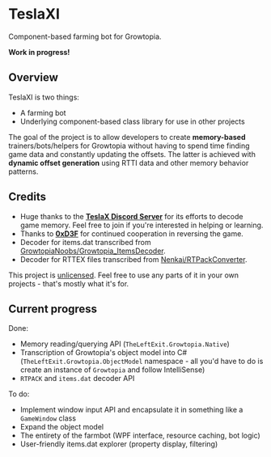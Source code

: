 # TeslaXI
Component-based farming bot for Growtopia.

**Work in progress!**

## Overview
TeslaXI is two things:
 - A farming bot
 - Underlying component-based class library for use in other projects

The goal of the project is to allow developers to create **memory-based** trainers/bots/helpers for Growtopia without having to spend time finding game data and constantly updating the offsets. The latter is achieved with **dynamic offset generation** using RTTI data and other memory behavior patterns.

## Credits
 - Huge thanks to the [**TeslaX Discord Server**](https://discord.gg/Px457A4fh4) for its efforts to decode game memory. Feel free to join if you're interested in helping or learning.
 - Thanks to [**0xD3F**](https://github.com/DefaultO) for continued cooperation in reversing the game.
 - Decoder for items.dat transcribed from [GrowtopiaNoobs/Growtopia_ItemsDecoder](https://github.com/GrowtopiaNoobs/Growtopia_ItemsDecoder).
 - Decoder for RTTEX files transcribed from [Nenkai/RTPackConverter](https://github.com/Nenkai/RTPackConverter).
 
This project is [unlicensed](https://unlicense.org/). Feel free to use any parts of it in your own projects - that's mostly what it's for.

## Current progress
Done:
 - Memory reading/querying API (`TheLeftExit.Growtopia.Native`)
 - Transcription of Growtopia's object model into C# (`TheLeftExit.Growtopia.ObjectModel` namespace - all you'd have to do is create an instance of `Growtopia` and follow IntelliSense)
 - `RTPACK` and `items.dat` decoder API
 
To do:
 - Implement window input API and encapsulate it in something like a `GameWindow` class
 - Expand the object model
 - The entirety of the farmbot (WPF interface, resource caching, bot logic)
 - User-friendly items.dat explorer (property display, filtering)
